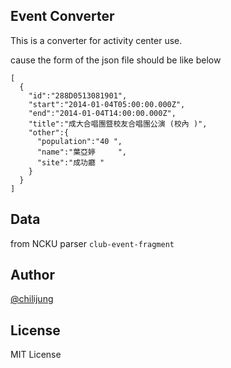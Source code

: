 ## Event Converter

This is a converter for activity center use.

cause the form of the json file should be like below

```
[
  {
    "id":"288D0513081901",
    "start":"2014-01-04T05:00:00.000Z",
    "end":"2014-01-04T14:00:00.000Z",
    "title":"成大合唱團暨校友合唱團公演 (校內 )",
    "other":{
      "population":"40 ",
      "name":"葉亞婷     ",
      "site":"成功廳 "
    }
  }
]
```

## Data

from NCKU parser `club-event-fragment`

## Author

[@chilijung](http://github.com/chilijung)

## License

MIT License